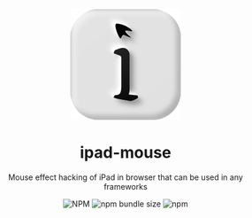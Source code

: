 <center>
  <img src="./playground/public/ipad-cursor.svg" />
  <h1>ipad-mouse</h1>
  <p>Mouse effect hacking of iPad in browser that can be used in any frameworks </p>

  <img alt="NPM" src="https://img.shields.io/npm/l/ipad-cursor">
  <img alt="npm bundle size" src="https://img.shields.io/bundlephobia/min/ipad-cursor">
  <img alt="npm" src="https://img.shields.io/npm/v/ipad-cursor">

</center>